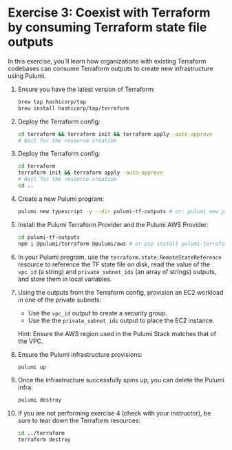 # Exercise 3: Coexist with Terraform by consuming Terraform state file outputs

In this exercise, you'll learn how organizations with existing Terraform codebases can consume Terraform outputs to create new infrastructure using Pulumi.

1. Ensure you have the latest version of Terraform:

    ```bash
    brew tap hashicorp/tap
    brew install hashicorp/tap/terraform
    ```

1. Deploy the Terraform config:

    ```bash
    cd terraform && terraform init && terraform apply -auto-approve
    # Wait for the resource creation
    ```

1. Deploy the Terraform config:

    ```bash
    cd terraform
    terraform init && terraform apply -auto-approve
    # Wait for the resource creation
    cd ..
    ```

1. Create a new Pulumi program:

    ```bash
    pulumi new typescript -y --dir pulumi-tf-outputs # or: pulumi new python -y [...]
    ```

1. Install the Pulumi Terraform Provider and the Pulumi AWS Provider:

    ```bash
    cd pulumi-tf-outputs
    npm i @pulumi/terraform @pulumi/aws # or pip install pulumi-terraform pulumi-aws
    ```

1. In your Pulumi program, use the `terraform.state.RemoteStateReference` resource to reference the TF state file on disk, read the value of the `vpc_id` (a string) and `private_subnet_ids` (an array of strings) outputs, and store them in local variables.

1. Using the outputs from the Terraform config, provision an EC2 workload in one of the private subnets:

    - Use the `vpc_id` output to create a security group.
    - Use the the `private_subnet_ids` output to place the EC2 instance.

    Hint: Ensure the AWS region used in the Pulumi Stack matches that of the VPC.

1. Ensure the Pulumi infrastructure provisions:

    ```bash
    pulumi up
    ```

1. Once the infrastructure successfully spins up, you can delete the Pulumi infra:

    ```bash
    pulumi destroy
    ```

1. If you are not performing exercise 4 (check with your instructor), be sure to tear down the Terraform resources:

    ```bash
    cd ../terraform
    terraform destroy
    ```
